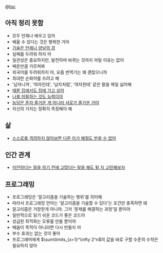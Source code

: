 @[toc](목차)

## 아직 정리 못함
  * 모두 언제나 배우고 있어
  * 배울 수 있다는 것은 행복한 거야
  * [기술은 언제나 양날의 검](https://twitter.com/_danuel_/status/1015173291701501952)
  * 실패를 두려워 하지 마
  * 일관성은 중요하지만, 발전하며 바뀌는 것까지 꺼릴 이유는 없어
  * 배운만큼 가르쳐봐
  * 외국어를 두려워하지 마, 요즘 번역기는 꽤 괜찮으니까
  * 최대한 순화어를 쓰려고 해
  * '남자니까', '여자인데', '남자처럼', '여자한테' 같은 말을 제일 싫어해
  * [때론 집에서도 집에 가고 싶어](https://twitter.com/moonlight_4U_/status/1006458814936145923)
  * [나를 어필하는 것도 능력이야](https://twitter.com/MadArtist_/status/970645938338373638)
  * [농담은 혼자 즐거운 게 아니라 서로가 즐거운 거야](https://twitter.com/raon_leee/status/948805358922883072)
  * 자신의 가치는 정확히 측정해야 해

## 삶
  * [스스로를 격려하지 않아보면 다른 이가 해줘도 받을 수 없어](https://twitter.com/_danuel_/status/1015410886276612097)

## 인간 관계
  * [미안하다는 말을 하기 전에 고맙다는 말을 해도 될 지 고민해보자](https://twitter.com/_danuel_/status/1012374414199947264)

## 프로그래밍
  * 프로그래밍은 '알고리즘을 기술하는 행위'를 의미해
  * 따라서 프로그래밍 언어는 '알고리즘을 기술할 수 있다'는 조건만 충족하면 돼
  * 알고리즘은 거창한게 아니야. 그저 '문제를 해결하는 과정'일 뿐이야
  * 일반적으로 읽기 쉬운 코드가 좋은 코드야
  * 성급한 최적화는 오류를 만들 뿐이야
  * 배움이 목적이 아니라면 다시 만들지 마
  * 부수 효과는 없는 것이 좋아
  * 프로그래머에게 $\sum\limits_{x=1}^\infty 2^n$의 값을 바로 구할 수준의 수학은 필요하지 않아